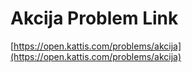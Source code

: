 # Akcija Problem Link
[https://open.kattis.com/problems/akcija](https://open.kattis.com/problems/akcija)